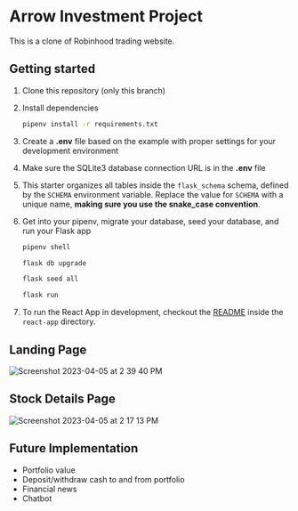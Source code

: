 # Arrow Investment Project

This is a clone of Robinhood trading website.

## Getting started
1. Clone this repository (only this branch)

2. Install dependencies

      ```bash
      pipenv install -r requirements.txt
      ```

3. Create a **.env** file based on the example with proper settings for your
   development environment

4. Make sure the SQLite3 database connection URL is in the **.env** file

5. This starter organizes all tables inside the `flask_schema` schema, defined
   by the `SCHEMA` environment variable.  Replace the value for
   `SCHEMA` with a unique name, **making sure you use the snake_case
   convention**.

6. Get into your pipenv, migrate your database, seed your database, and run your Flask app

   ```bash
   pipenv shell
   ```

   ```bash
   flask db upgrade
   ```

   ```bash
   flask seed all
   ```

   ```bash
   flask run
   ```

7. To run the React App in development, checkout the [README](./react-app/README.md) inside the `react-app` directory.

## Landing Page
![Screenshot 2023-04-05 at 2 39 40 PM](https://user-images.githubusercontent.com/105403119/230188564-401c0d1c-07e0-4955-912a-cbcc70c5bdcf.png)

## Stock Details Page
![Screenshot 2023-04-05 at 2 17 13 PM](https://user-images.githubusercontent.com/105403119/230189396-9b43be84-2a2c-4f7f-805e-db50234758ae.png)

## Future Implementation 
  * Portfolio value
  * Deposit/withdraw cash to and from portfolio
  * Financial news
  * Chatbot
